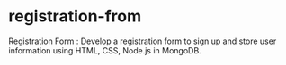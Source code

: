 # registration-from
Registration Form : Develop a registration form to sign up and store user information using HTML, CSS, Node.js in MongoDB.
